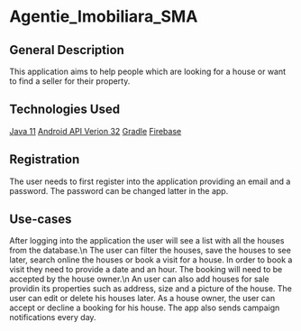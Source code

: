 # Agentie_Imobiliara_SMA
## General Description
This application aims to help people which are looking for a house or want to find a seller for their property.
## Technologies Used
[Java 11](https://www.oracle.com/java/technologies/javase-downloads.html)
[Android API Verion 32](https://www.mit.edu/afs.new/sipb/project/android/docs/sdk/index.html)
[Gradle](https://gradle.org/)
[Firebase](https://firebase.google.com/)
## Registration 
The user needs to first register into the application providing an email and a password.
The password can be changed latter in the app.
## Use-cases
After logging into the application the user will see a list with all the houses from the database.\n
The user can filter the houses, save the houses to see later, search online the houses or book a visit for a house. In order to book a visit they need to provide a date and an hour. The booking will need to be accepted by the house owner.\n
An user can also add houses for sale providin its properties such as address, size and a picture of the house. The user can edit or delete his houses later.
As a house owner, the user can accept or decline a booking for his house.
The app also sends campaign notifications every day.
